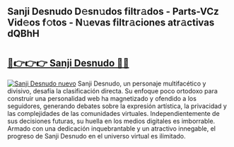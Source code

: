 ## Sanji Desnudo D𝚎sn𝚞dos filtr𝚊dos - Parts-VCz Vid𝚎os f𝚘tos - N𝚞evas filtr𝚊ciones atr𝚊ctivas dQBhH

# <h2><a href="http://mbcu0d.tromn.icu/?c=Sanji+Desnudo">🔗👉👉👉 Sanji Desnudo 🔗🔗</a></h2>

[![Sanji Desnudo nuevo](https://i.imgur.com/pEAQMta.gif)](http://mbcu0d.tromn.icu/?c=Sanji+Desnudo)
Sanji Desnudo, un personaje multifacético y divisivo, desafía la clasificación directa. Su enfoque poco ortodoxo para construir una personalidad web ha magnetizado y ofendido a los seguidores, generando debates sobre la expresión artística, la privacidad y las complejidades de las comunidades virtuales. Independientemente de sus decisiones futuras, su huella en los medios digitales es imborrable. Armado con una dedicación inquebrantable y un atractivo innegable, el progreso de Sanji Desnudo en el universo virtual es ilimitado.
